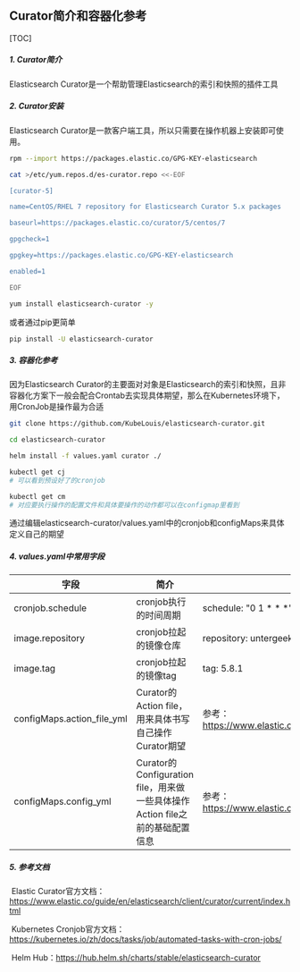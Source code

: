 ## Curator简介和容器化参考

[TOC]

##### 1. Curator简介

Elasticsearch Curator是一个帮助管理Elasticsearch的索引和快照的插件工具

##### 2. Curator安装

Elasticsearch Curator是一款客户端工具，所以只需要在操作机器上安装即可使用。

```bash
rpm --import https://packages.elastic.co/GPG-KEY-elasticsearch

cat >/etc/yum.repos.d/es-curator.repo <<-EOF

[curator-5]

name=CentOS/RHEL 7 repository for Elasticsearch Curator 5.x packages

baseurl=https://packages.elastic.co/curator/5/centos/7

gpgcheck=1

gpgkey=https://packages.elastic.co/GPG-KEY-elasticsearch

enabled=1

EOF

yum install elasticsearch-curator -y  
```

或者通过pip更简单

```bash
pip install -U elasticsearch-curator
```

##### 3. 容器化参考

因为Elasticsearch Curator的主要面对对象是Elasticsearch的索引和快照，且非容器化方案下一般会配合Crontab去实现具体期望，那么在Kubernetes环境下，用CronJob是操作最为合适

```bash
git clone https://github.com/KubeLouis/elasticsearch-curator.git

cd elasticsearch-curator

helm install -f values.yaml curator ./

kubectl get cj
# 可以看到预设好了的cronjob

kubectl get cm
# 对应要执行操作的配置文件和具体要操作的动作都可以在configmap里看到
```

通过编辑elasticsearch-curator/values.yaml中的cronjob和configMaps来具体定义自己的期望

##### 4. values.yaml中常用字段

| 字段                       | 简介                                                         | 示例                                                         |
| -------------------------- | ------------------------------------------------------------ | ------------------------------------------------------------ |
| cronjob.schedule           | cronjob执行的时间周期                                        | schedule: "0 1 * * *"                                        |
| image.repository           | cronjob拉起的镜像仓库                                        | repository: untergeek/curator                                |
| image.tag                  | cronjob拉起的镜像tag                                         | tag: 5.8.1                                                   |
| configMaps.action_file_yml | Curator的Action file，用来具体书写自己操作Curator期望        | 参考：https://www.elastic.co/guide/en/elasticsearch/client/curator/current/actionfile.html |
| configMaps.config_yml      | Curator的Configuration file，用来做一些具体操作Action file之前的基础配置信息 | 参考：https://www.elastic.co/guide/en/elasticsearch/client/curator/current/configfile.html |

##### 5. 参考文档

​	Elastic Curator官方文档：https://www.elastic.co/guide/en/elasticsearch/client/curator/current/index.html

​	Kubernetes Cronjob官方文档：https://kubernetes.io/zh/docs/tasks/job/automated-tasks-with-cron-jobs/

​	Helm Hub：https://hub.helm.sh/charts/stable/elasticsearch-curator
